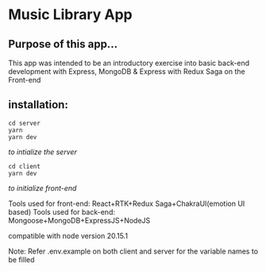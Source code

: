 # Music Library App

## Purpose of this app...
This app was intended to be an introductory exercise into basic back-end development with Express, MongoDB & Express with Redux Saga on the Front-end

## installation:

```
cd server
yarn
yarn dev
```

_to intialize the server_
```
cd client
yarn dev
```

_to initialize front-end_

Tools used for front-end: React+RTK+Redux Saga+ChakraUI(emotion UI based)
Tools used for back-end: Mongoose+MongoDB+ExpressJS+NodeJS

compatible with node version 20.15.1

Note: Refer .env.example on both client and server for the variable names to be filled
